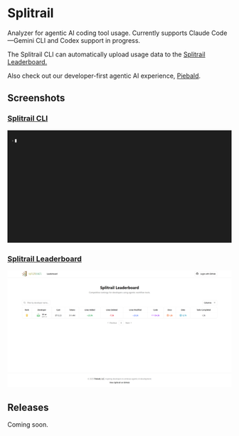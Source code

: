 # Splitrail

Analyzer for agentic AI coding tool usage.  Currently supports Claude Code&mdash;Gemini CLI and Codex support in progress.

The Splitrail CLI can automatically upload usage data to the [Splitrail Leaderboard.](https://splitrail.dev/leaderboard)

Also check out our developer-first agentic AI experience, [Piebald](https://piebald.ai/).

## Screenshots

### [Splitrail CLI](https://splitrail.dev)
<img width="750" alt="Screenshot of the Splitrail CLI" src="./screenshots/cli.gif" />

### [Splitrail Leaderboard](https://splitrail.dev/leaderboard)
<img width="750" alt="Screenshot of the Splitrail Leaderboard" src="./screenshots/leaderboard.png" />

## Releases

Coming soon.
